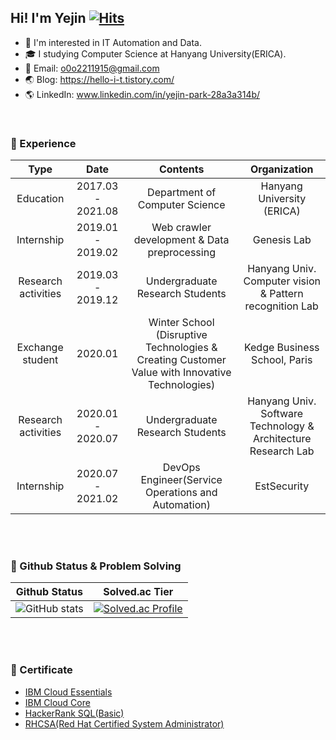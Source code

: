 ## Hi! I'm Yejin [![Hits](https://hits.seeyoufarm.com/api/count/incr/badge.svg?url=https%3A%2F%2Fgithub.com%2F98yejin%2Fhit-counter&count_bg=%23E79AD6&title_bg=%23555555&icon=&icon_color=%23E7E7E7&title=hits&edge_flat=false)](https://hits.seeyoufarm.com)
* :seedling: I'm interested in IT Automation and Data. 
* :mortar_board: I studying Computer Science at Hanyang University(ERICA). 
* :email: Email: o0o2211915@gmail.com
* :earth_asia: Blog: https://hello-i-t.tistory.com/
* 🌎 LinkedIn:  www.linkedin.com/in/yejin-park-28a3a314b/


<br>

### :purple_heart: Experience

|         Type        |        Date        |                                            Contents                                            |                          Organization                         |
|:-------------------:|:------------------:|:----------------------------------------------------------------------------------------------:|:-------------------------------------------------------------:|
|      Education      | 2017.03 -  2021.08 |                                 Department of Computer Science                                 |                   Hanyang University (ERICA)                  |
|      Internship     |  2019.01 - 2019.02 |                          Web crawler development &  Data preprocessing                         |                          Genesis Lab                          |
| Research activities |  2019.03 - 2019.12 |                                 Undergraduate Research Students                                |    Hanyang Univ. Computer vision & Pattern recognition Lab    |
|   Exchange student  |       2020.01      | Winter School (Disruptive Technologies & Creating Customer Value with Innovative Technologies) |                  Kedge Business School, Paris                 |
| Research activities |  2020.01 - 2020.07 |                                 Undergraduate Research Students                                | Hanyang Univ. Software Technology & Architecture Research Lab |
|      Internship     |  2020.07 - 2021.02 |                       DevOps Engineer(Service Operations and Automation)                       |                          EstSecurity                          |

<br>
<br>

### :blue_heart: Github Status & Problem Solving

|Github Status|Solved.ac Tier|
|-------------|--------------|
|![GitHub stats](https://github-readme-stats.vercel.app/api?username=98yejin&show_icons=true&theme=buefy&count_private=true)|[![Solved.ac Profile](http://mazassumnida.wtf/api/v2/generate_badge?boj=o0o2211915)](https://solved.ac/o0o2211915)|

<br>
<br>

### 💚 Certificate

* [IBM Cloud Essentials](https://www.credly.com/badges/b1f69c69-6188-47a3-8c31-7f6e49e88bd0?source=linked_in_profile)
* [IBM Cloud Core](https://www.credly.com/badges/0727186c-dbec-4d52-9d6e-5f83edb2347b?source=linked_in_profile)
* [HackerRank SQL(Basic)](https://www.hackerrank.com/certificates/3dd03ae21beb)
* [RHCSA(Red Hat Certified System Administrator)](https://rhtapps.redhat.com/certifications/badge/verify/WEY5FRKWINB544XWJIJGDOBW2EAEQU3CUPSQX2KSDXT6RW46LQ3T7ULZ55KZZ56SKO7EQ3ETTLYZQ4U5NQYTCNA62RUWOCM34WWBUYQ=)
